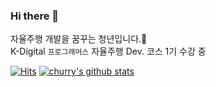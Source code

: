 ### Hi there 👋

<!--
**churry75/churry75** is a ✨ _special_ ✨ repository because its `README.md` (this file) appears on your GitHub profile.

Here are some ideas to get you started:

- 🔭 I’m currently working on ...
- 🌱 I’m currently learning ...
- 👯 I’m looking to collaborate on ...
- 🤔 I’m looking for help with ...
- 💬 Ask me about ...
- 📫 How to reach me: ...
- 😄 Pronouns: ... 
- ⚡ Fun fact: ...
-->
자율주행 개발을 꿈꾸는 청년입니다.🚗\
K-Digital `프로그래머스` 자율주행 Dev. 코스 1기 수강 중

[![Hits](https://hits.seeyoufarm.com/api/count/incr/badge.svg?url=https%3A%2F%2Fgithub.com%2Fchurry75%2Fchurry75&count_bg=%2379C83D&title_bg=%23555555&title=hits&edge_flat=false)](https://hits.seeyoufarm.com)
[![churry's github stats](https://github-readme-stats.vercel.app/api?username=churry75&show_icons=true&hide_border=true)](https://github.com/churry75)
